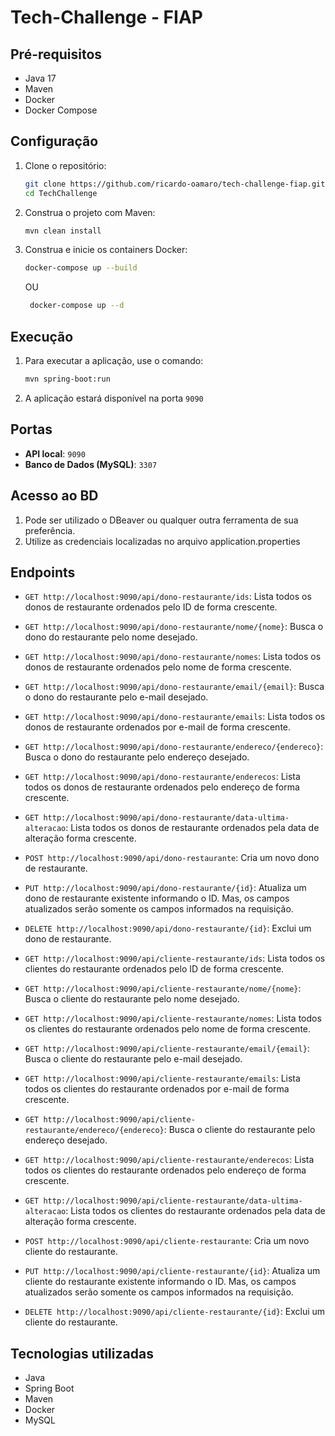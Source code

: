 # Tech-Challenge - FIAP

## Pré-requisitos

- Java 17
- Maven
- Docker
- Docker Compose

## Configuração

1. Clone o repositório:
    ```sh
    git clone https://github.com/ricardo-oamaro/tech-challenge-fiap.git
    cd TechChallenge
    ```

2. Construa o projeto com Maven:
    ```sh
    mvn clean install
    ```

3. Construa e inicie os containers Docker:
    ```sh
    docker-compose up --build 
    ```
   OU
   ```sh
    docker-compose up --d 
    ```

## Execução

1. Para executar a aplicação, use o comando:
    ```sh
    mvn spring-boot:run
    ```

2. A aplicação estará disponível na porta `9090`

## Portas

- **API local**: `9090`
- **Banco de Dados (MySQL)**: `3307`

## Acesso ao BD

1. Pode ser utilizado o DBeaver ou qualquer outra ferramenta de sua preferência.
2. Utilize as credenciais localizadas no arquivo application.properties

## Endpoints

- `GET http://localhost:9090/api/dono-restaurante/ids`: Lista todos os donos de restaurante ordenados pelo ID de forma crescente.
- `GET http://localhost:9090/api/dono-restaurante/nome/{nome}`: Busca o dono do restaurante pelo nome desejado.
- `GET http://localhost:9090/api/dono-restaurante/nomes`: Lista todos os donos de restaurante ordenados pelo nome de forma crescente.
- `GET http://localhost:9090/api/dono-restaurante/email/{email}`: Busca o dono do restaurante pelo e-mail desejado.
- `GET http://localhost:9090/api/dono-restaurante/emails`: Lista todos os donos de restaurante ordenados por e-mail de forma crescente.
- `GET http://localhost:9090/api/dono-restaurante/endereco/{endereco}`: Busca o dono do restaurante pelo endereço desejado.
- `GET http://localhost:9090/api/dono-restaurante/enderecos`: Lista todos os donos de restaurante ordenados pelo endereço de forma crescente.
- `GET http://localhost:9090/api/dono-restaurante/data-ultima-alteracao`: Lista todos os donos de restaurante ordenados pela data de alteração forma crescente.
- `POST http://localhost:9090/api/dono-restaurante`: Cria um novo dono de restaurante.
- `PUT http://localhost:9090/api/dono-restaurante/{id}`: Atualiza um dono de restaurante existente informando o ID. Mas, os campos atualizados serão somente os campos informados na requisição.
- `DELETE http://localhost:9090/api/dono-restaurante/{id}`: Exclui um dono de restaurante.

- `GET http://localhost:9090/api/cliente-restaurante/ids`: Lista todos os clientes do restaurante ordenados pelo ID de forma crescente.
- `GET http://localhost:9090/api/cliente-restaurante/nome/{nome}`: Busca o cliente do restaurante pelo nome desejado.
- `GET http://localhost:9090/api/cliente-restaurante/nomes`: Lista todos os clientes do restaurante ordenados pelo nome de forma crescente.
- `GET http://localhost:9090/api/cliente-restaurante/email/{email}`: Busca o cliente do restaurante pelo e-mail desejado.
- `GET http://localhost:9090/api/cliente-restaurante/emails`: Lista todos os clientes do restaurante ordenados por e-mail de forma crescente.
- `GET http://localhost:9090/api/cliente-restaurante/endereco/{endereco}`: Busca o cliente do restaurante pelo endereço desejado.
- `GET http://localhost:9090/api/cliente-restaurante/enderecos`: Lista todos os clientes do restaurante ordenados pelo endereço de forma crescente.
- `GET http://localhost:9090/api/cliente-restaurante/data-ultima-alteracao`: Lista todos os clientes do restaurante ordenados pela data de alteração forma crescente.
- `POST http://localhost:9090/api/cliente-restaurante`: Cria um novo cliente do restaurante.
- `PUT http://localhost:9090/api/cliente-restaurante/{id}`: Atualiza um cliente do restaurante existente informando o ID. Mas, os campos atualizados serão somente os campos informados na requisição.
- `DELETE http://localhost:9090/api/cliente-restaurante/{id}`: Exclui um cliente do restaurante.
## Tecnologias utilizadas

- Java
- Spring Boot
- Maven
- Docker
- MySQL